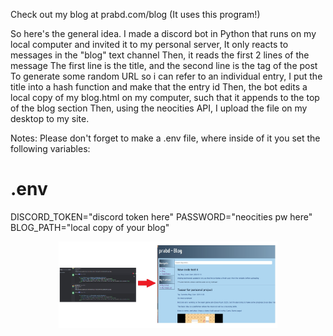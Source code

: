 Check out my blog at prabd.com/blog
(It uses this program!)

So here's the general idea.
I made a discord bot in Python that runs on my local computer and invited it to my personal server,
It only reacts to messages in the "blog" text channel
Then, it reads the first 2 lines of the message
The first line is the title, and the second line is the tag of the post
To generate some random URL so i can refer to an individual entry, I put the title into a hash function and make that the entry id
Then, the bot edits a local copy of my blog.html on my computer, such that it appends to the top of the blog section
Then, using the neocities API, I upload the file on my desktop to my site.

Notes:
Please don't forget to make a .env file, where inside of it you set the following variables:
# .env
DISCORD_TOKEN="discord token here"
PASSWORD="neocities pw here"
BLOG_PATH="local copy of your blog"

<p align="center">
  <img src="discord blog diagram.jpg" width="350" title="hover text">
</p>
